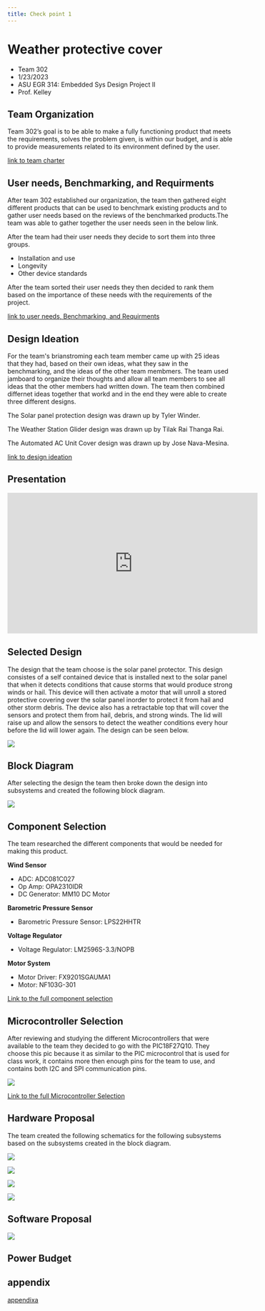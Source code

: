 ```yaml
---
title: Check point 1
---
```


# Weather protective cover
* Team 302
* 1/23/2023
* ASU EGR 314: Embedded Sys Design Project II
* Prof. Kelley

## Team Organization
Team 302’s goal is to be able to make a fully functioning product that meets the requirements, solves the problem given,  is within our budget, and is able to provide measurements related to its environment defined by the user.

[link to team charter](/team-302-team-charter.md)
## User needs, Benchmarking, and Requirments

After team 302 established our organization, the team then gathered eight different products that can be used to benchmark existing products and to gather user needs based on the reviews of the benchmarked products.The team was able to gather together the user needs seen in the below link.

After the team had their user needs they decide to sort them into three groups.
* Installation and use
* Longevity
* Other device standards

After the team sorted their user needs they then decided to rank them based on the importance of these needs with the requirements of the project.

[link to user needs, Benchmarking, and Requirments](/User-Needs.md)

## Design Ideation

For the team's brianstroming each team member came up with 25 ideas that they had, based on their own ideas, what they saw in the benchmarking, and the ideas of the other team membmers. The team used jamboard to organize their thoughts and allow all team members to see all ideas that the other members had written down. The team then combined differnet ideas together that workd and in the end they were able to create three different designs.

The Solar panel protection design was drawn up by Tyler Winder.

The Weather Station Glider design was drawn up by Tilak Rai Thanga Rai.

The Automated AC Unit Cover design was drawn up by Jose Nava-Mesina.

[link to design ideation](/design-ideation.md)

## Presentation

<iframe width="560" height="315" src="https://www.youtube.com/embed/XPlsDYkBCSw" title="YouTube video player" frameborder="0" allow="accelerometer; autoplay; clipboard-write; encrypted-media; gyroscope; picture-in-picture; web-share" allowfullscreen></iframe>

## Selected Design

The design that the team choose is the solar panel protector. This design consistes of a self contained device that is installed next to the solar panel that when it detects conditions that cause storms that would produce strong winds or hail. This device will then activate a motor that will unroll a stored protective covering over the solar panel inorder to protect it from hail and other storm debris. The device also has a retractable top that will cover the sensors and protect them from hail, debris, and strong winds. The lid will raise up and allow the sensors to detect the weather conditions every hour before the lid will lower again. The design can be seen below.


![](Selected_design.png)

## Block Diagram

After selecting the design the team then broke down the design into subsystems and created the following block diagram.

![](Block_Diagram-314.jpg)

## Component Selection

The team researched the different components that would be needed for making this product.

**Wind Sensor**

* ADC: ADC081C027
* Op Amp: OPA2310IDR
* DC Generator: MM10 DC Motor

**Barometric Pressure Sensor**

*  Barometric Pressure Sensor: LPS22HHTR

**Voltage Regulator**

* Voltage Regulator: LM2596S-3.3/NOPB

**Motor System**

* Motor Driver: FX9201SGAUMA1
* Motor: NF103G-301

[Link to the full component selection](/Component_Selection_Team_302.md)

## Microcontroller Selection

After reviewing and studying the different Microcontrollers that were available to the team they decided to go with the PIC18F27Q10. They choose this pic because it as similar to the PIC microcontrol that is used for class work, it contains more then enough pins for the team to use, and contains both I2C and SPI communication pins.

![](PIC18F27Q10-N2X-Regular.jpg)

[Link to the full Microcontroller Selection](microcontroller-selection-table-team-302.md)

## Hardware Proposal

The team created the following schematics for the following subsystems based on the subsystems created in the block diagram.

![](Actuator_subsystem.png)

![](Barometric_Pressure_sensor.png)

![](wind_sensor_schematic.png)

![](MicroController_VoltageRegulatorSubsystem.png)

## Software Proposal

![](Software_Proposal.jpg)

## Power Budget

[](/Power_Budget-Power_Budget.md)

## appendix
[appendixa](/team-302-team-charter.md)
